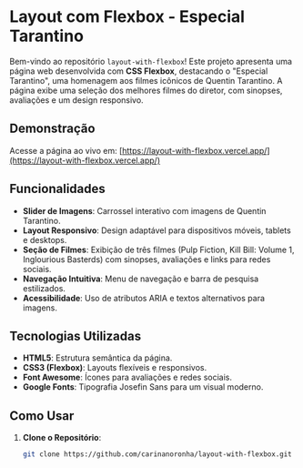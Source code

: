 # Layout com Flexbox - Especial Tarantino

Bem-vindo ao repositório `layout-with-flexbox`! Este projeto apresenta uma página web desenvolvida com **CSS Flexbox**, destacando o "Especial Tarantino", uma homenagem aos filmes icônicos de Quentin Tarantino. A página exibe uma seleção dos melhores filmes do diretor, com sinopses, avaliações e um design responsivo.

## Demonstração
Acesse a página ao vivo em: [https://layout-with-flexbox.vercel.app/](https://layout-with-flexbox.vercel.app/)

## Funcionalidades
- **Slider de Imagens**: Carrossel interativo com imagens de Quentin Tarantino.
- **Layout Responsivo**: Design adaptável para dispositivos móveis, tablets e desktops.
- **Seção de Filmes**: Exibição de três filmes (Pulp Fiction, Kill Bill: Volume 1, Inglourious Basterds) com sinopses, avaliações e links para redes sociais.
- **Navegação Intuitiva**: Menu de navegação e barra de pesquisa estilizados.
- **Acessibilidade**: Uso de atributos ARIA e textos alternativos para imagens.

## Tecnologias Utilizadas
- **HTML5**: Estrutura semântica da página.
- **CSS3 (Flexbox)**: Layouts flexíveis e responsivos.
- **Font Awesome**: Ícones para avaliações e redes sociais.
- **Google Fonts**: Tipografia Josefin Sans para um visual moderno.

## Como Usar
1. **Clone o Repositório**:
   ```bash
   git clone https://github.com/carinanoronha/layout-with-flexbox.git
